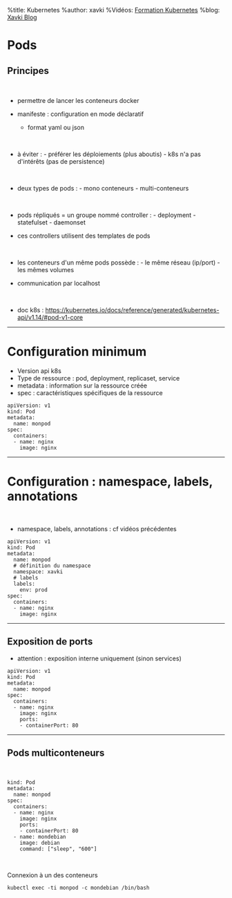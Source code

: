 %title: Kubernetes 
%author: xavki
%Vidéos: [Formation Kubernetes](https://www.youtube.com/playlist?list=PLn6POgpklwWqfzaosSgX2XEKpse5VY2v5)
%blog: [Xavki Blog](https://xavki.blog)

# Pods

## Principes

<br>

* permettre de lancer les conteneurs docker

* manifeste : configuration en mode déclaratif
	- format yaml ou json

<br>

* à éviter : 
		- préférer les déploiements (plus aboutis)
		- k8s n'a pas d'intérêts (pas de persistence)

<br>

* deux types de pods :
		- mono conteneurs
		- multi-conteneurs

<br>

* pods répliqués = un groupe nommé controller :
		- deployment
		- statefulset
		- daemonset

* ces controllers utilisent des templates de pods

<br>

* les conteneurs d'un même pods possède : 
		- le même réseau (ip/port)
		- les mêmes volumes

* communication par localhost

<br>

* doc k8s : https://kubernetes.io/docs/reference/generated/kubernetes-api/v1.14/#pod-v1-core

---------------------------------------------------------------------------


# Configuration minimum

* Version api k8s
* Type de ressource : pod, deployment, replicaset, service
* metadata : information sur la ressource créée
* spec : caractéristiques spécifiques de la ressource

```
apiVersion: v1
kind: Pod
metadata:
  name: monpod
spec:
  containers:
  - name: nginx
    image: nginx
```


--------------------------------------------------------------------------


# Configuration : namespace, labels, annotations


<br>

* namespace, labels, annotations : cf vidéos précédentes

```
apiVersion: v1
kind: Pod
metadata:
  name: monpod
  # définition du namespace
  namespace: xavki
  # labels
  labels:
    env: prod
spec:
  containers:
  - name: nginx
    image: nginx
```


--------------------------------------------------------------------------

## Exposition de ports

* attention : exposition interne uniquement (sinon services)

```
apiVersion: v1
kind: Pod
metadata:
  name: monpod
spec:
  containers:
  - name: nginx
    image: nginx
    ports:
    - containerPort: 80
```

-------------------------------------------------------------------------

## Pods multiconteneurs

<br>

```
kind: Pod
metadata:
  name: monpod
spec:
  containers:
  - name: nginx
    image: nginx
    ports:
    - containerPort: 80
  - name: mondebian
    image: debian
    command: ["sleep", "600"]
```
<br>

Connexion à un des conteneurs 

```
kubectl exec -ti monpod -c mondebian /bin/bash
```

